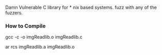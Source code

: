 Damn Vulnerable C library for * nix based systems.
fuzz with any of the fuzzers.

### How to Compile
gcc -c -o imgReadlib.o imgReadlib.c 

ar rcs imgReadlib.a imgReadlib.o 
